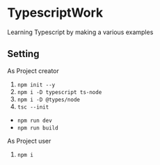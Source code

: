 # TypescriptWork

 Learning Typescript by making a various examples
 
 
## Setting

As Project creator

1. `npm init --y`
2. `npm i -D typescript ts-node`
3. `npm i -D @types/node`
4. `tsc --init`
 - `npm run dev`
 - `npm run build`

As Project user

1. `npm i`
